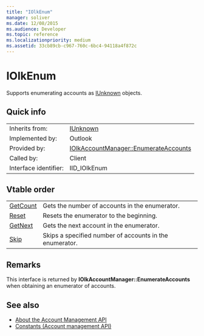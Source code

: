 ```yaml
---
title: "IOlkEnum"
manager: soliver
ms.date: 12/08/2015
ms.audience: Developer
ms.topic: reference
ms.localizationpriority: medium
ms.assetid: 33cb89cb-c967-760c-6bc4-94118a4f872c
---
```


# IOlkEnum

Supports enumerating accounts as [IUnknown](https://docs.microsoft.com/windows/desktop/api/unknwn/nn-unknwn-iunknown) objects. 
  
## Quick info

|||
|:-----|:-----|
|Inherits from:  <br/> |[IUnknown](https://docs.microsoft.com/windows/desktop/api/unknwn/nn-unknwn-iunknown) <br/> |
|Implemented by:  <br/> |Outlook  <br/> |
|Provided by:  <br/> |[IOlkAccountManager::EnumerateAccounts](iolkaccountmanager-enumerateaccounts.md) <br/> |
|Called by:  <br/> |Client  <br/> |
|Interface identifier:  <br/> |IID_IOlkEnum  <br/> |
   
## Vtable order

|||
|:-----|:-----|
|[GetCount](iolkenum-getcount.md) <br/> |Gets the number of accounts in the enumerator.  <br/> |
|[Reset](iolkenum-reset.md) <br/> |Resets the enumerator to the beginning.  <br/> |
|[GetNext](iolkenum-getnext.md) <br/> |Gets the next account in the enumerator.  <br/> |
|[Skip](iolkenum-skip.md) <br/> |Skips a specified number of accounts in the enumerator.  <br/> |
   
## Remarks

This interface is returned by **IOlkAccountManager::EnumerateAccounts** when obtaining an enumerator of accounts. 
  
## See also

- [About the Account Management API](about-the-account-management-api.md) 
- [Constants (Account management API)](constants-account-management-api.md)

